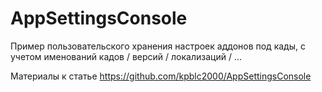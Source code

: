 # AppSettingsConsole

Пример пользовательского хранения настроек аддонов под кады, с учетом именований кадов / версий / локализаций / ...

Материалы к статье https://github.com/kpblc2000/AppSettingsConsole
